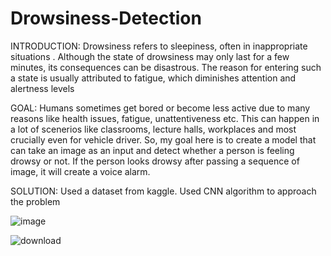 # Drowsiness-Detection

INTRODUCTION:
      Drowsiness refers to sleepiness, often in inappropriate situations . Although the state of drowsiness may only last for a few minutes, its consequences can be disastrous. The reason for entering such a state is usually attributed to fatigue, which diminishes attention and alertness levels
      
      
GOAL:
     Humans sometimes get bored or become less active due to many reasons like health issues, fatigue, unattentiveness etc. This can happen in a lot of scenerios like classrooms, lecture halls, workplaces and most crucially even for vehicle driver. So, my goal here is to create a model that can take an image as an input and detect whether a person is feeling drowsy or not. If the person looks drowsy after passing a sequence of image, it will create a voice alarm.
     
     
     
     
SOLUTION:
    Used a dataset from kaggle. Used CNN algorithm to approach the problem
    
    
    
![image](https://user-images.githubusercontent.com/96677288/170696418-c36b79d4-12ed-41a4-aee6-0229299f37d8.png)

![download](https://user-images.githubusercontent.com/96677288/170696588-7750f0e9-ca7b-4be5-a03a-7dbd0087400b.png)
